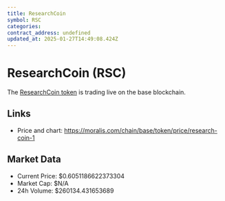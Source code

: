 ```yaml
---
title: ResearchCoin
symbol: RSC
categories: 
contract_address: undefined
updated_at: 2025-01-27T14:49:08.424Z
---
```


# ResearchCoin (RSC)
The [ResearchCoin token](https://moralis.com/chain/base/token/price/research-coin-1) is trading live on the base blockchain.

## Links
- Price and chart: https://moralis.com/chain/base/token/price/research-coin-1

## Market Data
- Current Price: $0.6051186622373304
- Market Cap: $N/A
- 24h Volume: $260134.431653689
